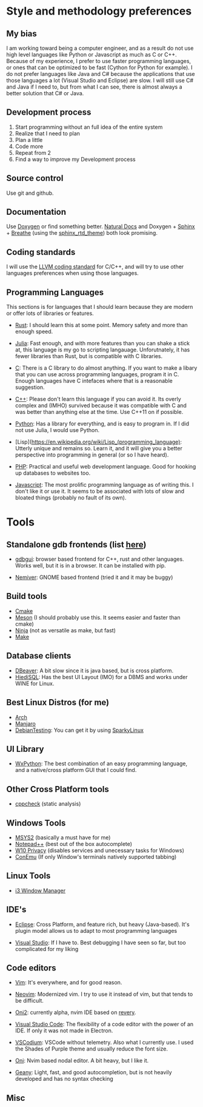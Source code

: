 # Style and methodology preferences

## My bias
I am working toward being a computer engineer, and as a result do not use high level languages like Python or Javascript as much as C or C++. Because of my experience, I prefer to use faster programming languages, or ones that can be optimized to be fast (Cython for Python for example). I do not prefer languages like Java and C# because the applications that use those languages a lot (Visual Studio and Eclipse) are slow. I will still use C# and Java if I need to, but from what I can see, there is almost always a better solution that C# or Java.

## Development process
1. Start programming without an full idea of the entire system
2. Realize that I need to plan
3. Plan a little
4. Code more
5. Repeat from 2
6. Find a way to improve my Development process

## Source control
Use git and github.

## Documentation
Use [Doxygen](http://doxygen.nl/) or find something better. [Natural Docs](https://www.naturaldocs.org/) and Doxygen + [Sphinx](http://www.sphinx-doc.org/en/master/) + [Breathe](https://breathe.readthedocs.io/en/latest/) (using the [sphinx_rtd_theme](https://github.com/rtfd/sphinx_rtd_theme)) both look promising.

## Coding standards
I will use the [LLVM coding standard](http://llvm.org/docs/CodingStandards.html) for C/C++, and will try to use other languages preferences when using those languages.

## Programming Languages 
This sections is for languages that I should learn because they are modern or offer lots of libraries or features.

+ [Rust](https://www.rust-lang.org/): I should learn this at some point. Memory safety and more than enough speed. 

+ [Julia](https://julialang.org/): Fast enough, and with more features than you can shake a stick at, this language is my go to scripting langauage. Unforutnately, it has fewer libraries than Rust, but is compatible with C libraries.

+ [C](https://en.wikipedia.org/wiki/C_%28programming_language%29): There is a C library to do almost anything. If you want to make a libary that you can use across programming languages, program it in C. Enough languages have C intefaces where that is a reasonable suggestion.

+ [C++](https://en.wikipedia.org/wiki/C%2B%2B): Please don't learn this language if you can avoid it. Its overly complex and (IMHO) survived because it was compatible with C and was better than anything else at the time. Use C++11 on if possible.

+ [Python](https://www.python.org/): Has a library for everything, and is easy to program in. If I did not use Julia, I would use Python.

+ [Lisp](https://en.wikipedia.org/wiki/Lisp_(programming_language): Utterly unique and remains so. Learn it, and it will give you a better perspective into programming in general (or so I have heard).

+ [PHP](https://secure.php.net/): Practical and useful web development language. Good for hooking up databases to websites too.

+ [Javascript](https://www.javascript.com/): The most prolific programming language as of writing this. I don't like it or use it. It seems to be associated with lots of slow and bloated things (probably no fault of its own).

# Tools

## Standalone gdb frontends (list [here](https://sourceware.org/gdb/wiki/GDB%20Front%20Ends))
+ [gdbgui](https://github.com/cs01/gdbgui/): browser based frontend for C++, rust and other languages.
  Works well, but it is in a browser. It can be installed with pip.
  
+ [Nemiver](http://home.gna.org/nemiver): GNOME based frontend (tried it and it may be buggy)

## Build tools
+ [Cmake](https://cmake.org/)
+ [Meson](https://mesonbuild.com/) (I should probably use this. It seems easier and faster than cmake)
+ [Ninja](https://ninja-build.org/) (not as versatile as make, but fast)
+ [Make](https://en.wikipedia.org/wiki/Make_(software))

## Database clients
+ [DBeaver](https://dbeaver.io/): A bit slow since it is java based, but is cross platform.
+ [HiediSQL](https://www.heidisql.com/): Has the best UI Layout (IMO) for a DBMS and works under WINE for Linux.

## Best Linux Distros (for me)
+ [Arch](https://www.archlinux.org/)
+ [Manjaro](https://manjaro.org/)
+ [DebianTesting](https://wiki.debian.org/DebianTesting): You can get it by using [SparkyLinux](https://sparkylinux.org/download/rolling/)

## UI Library
+ [WxPython](https://wxpython.org/): The best combination of an easy programming language, and a native/cross platform GUI that I could find. 

## Other Cross Platform tools
+ [cppcheck](http://cppcheck.sourceforge.net/) (static analysis)

## Windows Tools
+ [MSYS2](https://www.msys2.org/) (basically a must have for me)
+ [Notepad++](https://notepad-plus-plus.org/) (best out of the box autocomplete)
+ [W10 Privacy](https://www.winprivacy.de/english-home/) (disables services and unecessary tasks for Windows)
+ [ConEmu](https://conemu.github.io/) (If only Window's terminals natively supported tabbing)

## Linux Tools
+ [i3 Window Manager](https://i3wm.org/)

## IDE's
+ [Eclipse](https://www.eclipse.org/downloads/): Cross Platform, and feature rich, but heavy (Java-based). It's plugin model allows us to adapt to most programming languages

+ [Visual Studio](https://visualstudio.microsoft.com/): If I have to. Best debugging I have seen so far, but too complicated for my liking

## Code editors
+ [Vim](https://www.vim.org/download.php/): It's everywhere, and for good reason.

+ [Neovim](https://neovim.io/): Modernized vim. I try to use it instead of vim, but that tends to be difficult.

+ [Oni2](https://github.com/onivim/oni2): currently alpha, nvim IDE based on [revery](https://github.com/revery-ui/revery).

+ [Visual Studio Code](https://code.visualstudio.com/): The flexibility of a code editor with the power of an IDE. If only it was not made in Electron.

+ [VSCodium](https://github.com/VSCodium/vscodium): VSCode without telemetry. Also what I currently use. I used the Shades of Purple theme and usually reduce the font size.

+ [Oni](https://github.com/onivim/oni): Nvim based nodal editor. A bit heavy, but I like it.

+ [Geany](https://www.geany.org/): Light, fast, and good autocompletion, but is not heavily developed and has no syntax checking

## Misc
